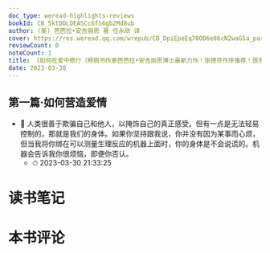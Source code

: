 ```yaml
---
doc_type: weread-highlights-reviews
bookId: CB_5ktDDLDEA5Cc6fS6gb2Md8ub
author: (美) 芭芭拉•安吉丽思 著 任永欣 译
cover: https://res.weread.qq.com/wrepub/CB_DpiEpeEq70O06e86cN2waG5a_parsecover
reviewCount: 0
noteCount: 1
title: 《如何在爱中修行（畅销书作家芭芭拉•安吉丽思博士最新力作！张德芬作序推荐！很多自认为修行很好的人，其实也过不了亲密关系这一关。）》
date: 2023-03-30
---
```



## 第一篇·如何营造爱情


- 📌 人类很善于欺骗自己和他人，以掩饰自己的真正感受。但有一点是无法轻易控制的，那就是我们的身体。如果你坚持跟我说，你并没有因为某事而心烦，但当我将你绑在可以测量生理反应的机器上面时，你的身体是不会说谎的。机器会告诉我你很烦恼，即便你否认。 
    - ⏱ 2023-03-30 21:33:25 

# 读书笔记


# 本书评论
